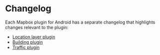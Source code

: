 # Changelog

Each Mapbox plugin for Android has a separate changelog that highlights changes relevant to the plugin:

* [Location layer plugin](https://github.com/mapbox/mapbox-plugins-android/tree/master/plugins/locationlayer/CHANGELOG.md)
* [Building plugin](https://github.com/mapbox/mapbox-plugins-android/tree/master/plugins/building/CHANGELOG.md)
* [Traffic plugin](https://github.com/mapbox/mapbox-plugins-android/tree/master/plugins/traffic/CHANGELOG.md)
